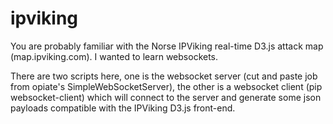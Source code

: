 ipviking
=========

You are probably familiar with the Norse IPViking real-time D3.js attack map (map.ipviking.com).  I wanted to learn websockets.

There are two scripts here, one is the websocket server (cut and paste job from opiate's SimpleWebSocketServer), the other is a websocket client (pip websocket-client) which will connect to the server and generate some json payloads compatible with the IPViking D3.js front-end.

